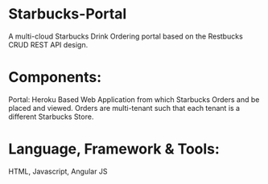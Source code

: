 # Starbucks-Portal

A multi-cloud Starbucks Drink Ordering portal based on the Restbucks CRUD REST API design. 

# Components:

Portal:  Heroku Based Web Application from which Starbucks Orders and be placed and viewed.  Orders are multi-tenant such that each tenant is a different Starbucks Store. 

# Language, Framework & Tools: 
HTML, Javascript, Angular JS
